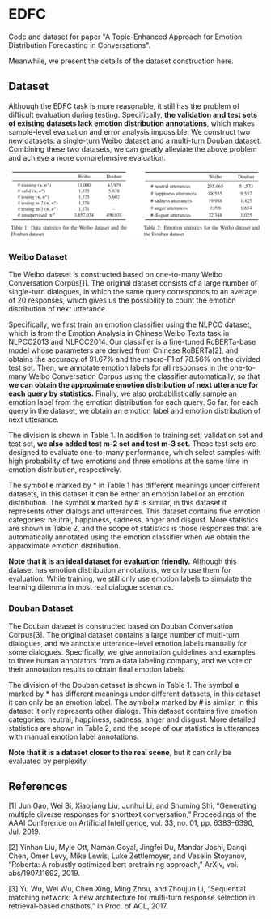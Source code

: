 # EDFC

Code and dataset for paper "A Topic-Enhanced Approach for Emotion Distribution Forecasting in Conversations".

Meanwhile, we present the details of the dataset construction here.

## Dataset

Although the EDFC task is more reasonable, it still has the problem of difficult evaluation during testing. 
Specifically, **the validation and test sets of existing datasets lack emotion distribution annotations**, which makes sample-level evaluation and error analysis impossible.
We construct two new datasets: a single-turn Weibo dataset and a multi-turn Douban dataset. 
Combining these two datasets, we can greatly alleviate the above problem and achieve a more comprehensive evaluation. 

![image](https://github.com/luxinxyz/EDFC/blob/main/figures/table.png)

### Weibo Dataset

The Weibo dataset is constructed based on one-to-many Weibo Conversation Corpus[1]. 
The original dataset consists of a large number of single-turn dialogues, in which the same query corresponds to an average of 20 responses, which gives us the possibility to count the emotion distribution of next utterance.

Specifically, we first train an emotion classifier using the NLPCC dataset, which is from the Emotion Analysis in Chinese Weibo Texts task in NLPCC2013 and NLPCC2014. 
Our classifier is a fine-tuned RoBERTa-base model whose parameters are derived from Chinese RoBERTa[2], and obtains the accuracy of 91.67% and the macro-F1 of 78.56% on the divided test set. 
Then, we annotate emotion labels for all responses in the one-to-many Weibo Conversation Corpus using the classifier automatically, so that **we can obtain the approximate emotion distribution of next utterance for each query by statistics.**
Finally, we also probabilistically sample an emotion label from the emotion distribution for each query. 
So far, for each query in the dataset, we obtain an emotion label and emotion distribution of next utterance.

The division is shown in Table 1. 
In addition to training set, validation set and test set, **we also added test m-2 set and test m-3 set.**
These test sets are designed to evaluate one-to-many performance, which select samples with high probability of two emotions and three emotions at the same time in emotion distribution, respectively.

The symbol **e** marked by * in Table 1 has different meanings under different datasets, in this dataset it can be either an emotion label or an emotion distribution. 
The symbol **x** marked by # is similar, in this dataset it represents other dialogs and utterances. 
This dataset contains five emotion categories: neutral, happiness, sadness, anger and disgust. 
More statistics are shown in Table 2, and the scope of statistics is those responses that are automatically annotated using the emotion classifier when we obtain the approximate emotion distribution. 

**Note that it is an ideal dataset for evaluation friendly.**
Although this dataset has emotion distribution annotations, we only use them for evaluation. 
While training, we still only use emotion labels to simulate the learning dilemma in most real dialogue scenarios. 

### Douban Dataset

The Douban dataset is constructed based on Douban Conversation Corpus[3]. 
The original dataset contains a large number of multi-turn dialogues, and we annotate utterance-level emotion labels manually for some dialogues. 
Specifically, we give annotation guidelines and examples to three human annotators from a data labeling company, and we vote on their annotation results to obtain final emotion labels. 

The division of the Douban dataset is shown in Table 1. 
The symbol **e** marked by * has different meanings under different datasets, in this dataset it can only be an emotion label. 
The symbol **x** marked by # is similar, in this dataset it only represents other dialogs. 
This dataset contains five emotion categories: neutral, happiness, sadness, anger and disgust. 
More detailed statistics are shown in Table 2, and the scope of our statistics is utterances with manual emotion label annotations. 

**Note that it is a dataset closer to the real scene**, but it can only be evaluated by perplexity.

## References

[1] Jun Gao, Wei Bi, Xiaojiang Liu, Junhui Li, and Shuming Shi, “Generating multiple diverse responses for shorttext conversation,” Proceedings of the AAAI Conference on Artificial Intelligence, vol. 33, no. 01, pp. 6383–6390, Jul. 2019.

[2] Yinhan Liu, Myle Ott, Naman Goyal, Jingfei Du, Mandar Joshi, Danqi Chen, Omer Levy, Mike Lewis, Luke Zettlemoyer, and Veselin Stoyanov, “Roberta: A robustly optimized bert pretraining approach,” ArXiv, vol. abs/1907.11692, 2019.

[3] Yu Wu, Wei Wu, Chen Xing, Ming Zhou, and Zhoujun Li, “Sequential matching network: A new architecture for multi-turn response selection in retrieval-based chatbots,” in Proc. of ACL, 2017.



